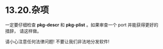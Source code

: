 # 13.20.杂项

一定要仔细检查 **pkg-descr** 和 **pkg-plist** 。如果审查一个 port 并能获得更好的措辞， 请这样做。

请小心注意任何法律问题! 不要让我们非法地分发软件!
